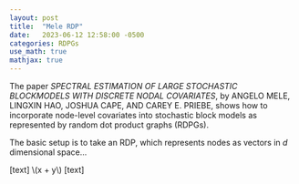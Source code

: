 ```yaml
---
layout: post
title:  "Mele RDP"
date:   2023-06-12 12:58:00 -0500
categories: RDPGs
use_math: true
mathjax: true
---
```


The paper _SPECTRAL ESTIMATION OF LARGE STOCHASTIC BLOCKMODELS WITH DISCRETE NODAL COVARIATES_, by ANGELO MELE, LINGXIN HAO, JOSHUA CAPE, AND CAREY E. PRIEBE, shows how to incorporate node-level covariates into stochastic block models as represented by random dot product graphs (RDPGs).

The basic setup is to take an RDP, which represents nodes as vectors in $d$ dimensional space...


[text] \\(x + y\\) [text]
